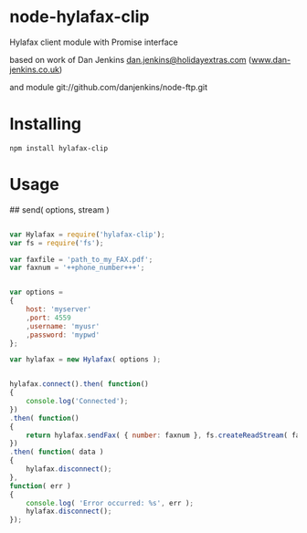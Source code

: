 # node-hylafax-clip
Hylafax client module with Promise interface

based on work of Dan Jenkins <dan.jenkins@holidayextras.com> (www.dan-jenkins.co.uk)

and module git://github.com/danjenkins/node-ftp.git

# Installing
```
npm install hylafax-clip
```

# Usage

<a name="send" />
## send( options, stream )

```js

var Hylafax = require('hylafax-clip');
var fs = require('fs');

var faxfile = 'path_to_my_FAX.pdf';
var faxnum = '++phone_number+++';


var options =
{
	host: 'myserver'
	,port: 4559
	,username: 'myusr'
	,password: 'mypwd'
};

var hylafax = new Hylafax( options );


hylafax.connect().then( function()
{
	console.log('Connected');
})
.then( function()
{
	return hylafax.sendFax( { number: faxnum }, fs.createReadStream( faxfile ));
})
.then( function( data )
{
	hylafax.disconnect();
},
function( err )
{
	console.log( 'Error occurred: %s', err );
	hylafax.disconnect();
});
```
